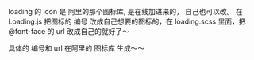 loading 的 icon 是 阿里的那个图标库, 是在线加进来的， 自己也可以改。 
在 Loading.js 把图标的 编号 改成自己想要的图标的，在 loading.scss 里面，把 @font-face 的 url 改成自己的就好了～   

具体的 编号和 url 在阿里的 图标库 生成～～

